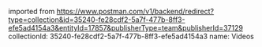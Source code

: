 imported from https://www.postman.com/v1/backend/redirect?type=collection&id=35240-fe28cdf2-5a7f-477b-8ff3-efe5ad4154a3&entityId=17857&publisherType=team&publisherId=37129
collectionId: 35240-fe28cdf2-5a7f-477b-8ff3-efe5ad4154a3
name: Videos